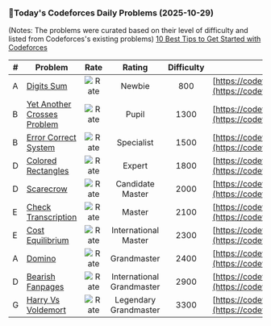 ### 🌟Today's Codeforces Daily Problems (2025-10-29)
(Notes: The problems were curated based on their level of difficulty and listed from Codeforces's existing problems)
[10 Best Tips to Get Started with Codeforces](https://github.com/ika9810/Codeforces-Daily-Problems/blob/main/10%20Best%20Tips%20to%20Get%20Started%20with%20Codeforces.md)

| # | Problem | Rate| Rating | Difficulty | Contest |
|---| ----- | :--------: | :----------: | :----------: | ---------- |
|A|[Digits Sum](https://codeforces.com/contest/1553/problem/A)|![Rate](https://img.shields.io/badge/Newbie-800-lightgrey)|Newbie|800|[https://codeforces.com/contest/1553](https://codeforces.com/contest/1553)|
|B|[Yet Another Crosses Problem](https://codeforces.com/contest/1194/problem/B)|![Rate](https://img.shields.io/badge/Pupil-1300-brightgreen)|Pupil|1300|[https://codeforces.com/contest/1194](https://codeforces.com/contest/1194)|
|B|[Error Correct System](https://codeforces.com/contest/527/problem/B)|![Rate](https://img.shields.io/badge/Specialist-1500-9cf)|Specialist|1500|[https://codeforces.com/contest/527](https://codeforces.com/contest/527)|
|D|[Colored Rectangles](https://codeforces.com/contest/1398/problem/D)|![Rate](https://img.shields.io/badge/Expert-1800-blue)|Expert|1800|[https://codeforces.com/contest/1398](https://codeforces.com/contest/1398)|
|D|[Scarecrow](https://codeforces.com/contest/2055/problem/D)|![Rate](https://img.shields.io/badge/Candidate%20Master-2000-blueviolet)|Candidate Master|2000|[https://codeforces.com/contest/2055](https://codeforces.com/contest/2055)|
|E|[Check Transcription](https://codeforces.com/contest/1056/problem/E)|![Rate](https://img.shields.io/badge/Master-2100-orange)|Master|2100|[https://codeforces.com/contest/1056](https://codeforces.com/contest/1056)|
|E|[Cost Equilibrium](https://codeforces.com/contest/1513/problem/E)|![Rate](https://img.shields.io/badge/International%20Master-2300-orange)|International Master|2300|[https://codeforces.com/contest/1513](https://codeforces.com/contest/1513)|
|A|[Domino](https://codeforces.com/contest/97/problem/A)|![Rate](https://img.shields.io/badge/Grandmaster-2400-red)|Grandmaster|2400|[https://codeforces.com/contest/97](https://codeforces.com/contest/97)|
|D|[Bearish Fanpages](https://codeforces.com/contest/643/problem/D)|![Rate](https://img.shields.io/badge/International%20Grandmaster-2900-red)|International Grandmaster|2900|[https://codeforces.com/contest/643](https://codeforces.com/contest/643)|
|G|[Harry Vs Voldemort](https://codeforces.com/contest/855/problem/G)|![Rate](https://img.shields.io/badge/Legendary%20Grandmaster-3300-red)|Legendary Grandmaster|3300|[https://codeforces.com/contest/855](https://codeforces.com/contest/855)|
